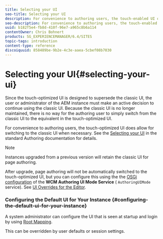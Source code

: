 ```yaml
---
title: Selecting your UI
seo-title: Selecting your UI
description: For convenience to authoring users, the touch-enabled UI does allow for switching to the classic UI when necessary.
seo-description: For convenience to authoring users, the touch-enabled UI does allow for switching to the classic UI when necessary.
uuid: b182f5e4-fb8d-410f-96e7-a965c8b6a114
contentOwner: Chris Bohnert
products: SG_EXPERIENCEMANAGER/6.4/SITES
topic-tags: introduction
content-type: reference
discoiquuid: 858489be-9b2e-4c3e-aaea-5cbef08b7030
---
```


# Selecting your UI{#selecting-your-ui}

Since the touch-optimized UI is designed to supersede the classic UI, the user or administrator of the AEM instance must make an active decision to continue using the classic UI. Because the classic UI is no longer maintained, there is no way for the authoring user to simply switch from the classic UI to the equivalent in the touch-optimized UI.

For convenience to authoring users, the touch-optimized UI does allow for switching to the classic UI when necessary. See the [Selecting your UI](../../../sites/authoring/using/select-ui.md) in the standard Authoring documentation for details.

>[!NOTE]
>
>Instances upgraded from a previous version will retain the classic UI for page authoring.
>
>After upgrade, page authoring will not be automatically switched to the touch-optimized UI, but you can configure this using the the [OSGi configuration](../../../sites/deploying/using/configuring-osgi.md) of the **WCM Authoring UI Mode Service** ( `AuthoringUIMode` service). See [UI Overrides for the Editor](#uioverridesfortheeditor).

### Configuring the Default UI for Your Instance {#configuring-the-default-ui-for-your-instance}

A system administrator can configure the UI that is seen at startup and login by using [Root Mapping](../../../sites/deploying/using/osgi-configuration-settings.md#daycqrootmapping).

This can be overridden by user defaults or session settings.
